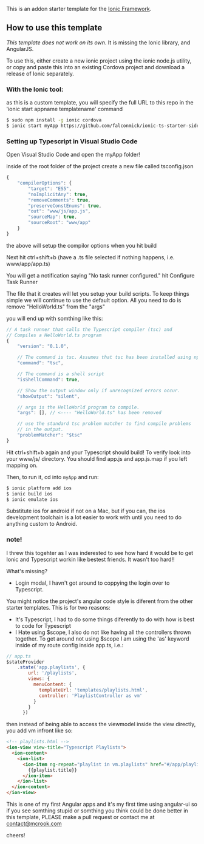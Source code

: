 This is an addon starter template for the [Ionic Framework](http://ionicframework.com/).

## How to use this template

*This template does not work on its own*. It is missing the Ionic library, and AngularJS.

To use this, either create a new ionic project using the ionic node.js utility, or copy and paste this into an existing Cordova project and download a release of Ionic separately.

### With the Ionic tool:

as this is a custom template, you will specify the full URL to this repo in the 'ionic start appname templatename' command 

```bash
$ sudo npm install -g ionic cordova
$ ionic start myApp https://github.com/falconmick/ionic-ts-starter-sidemenu
```

### Setting up Typescript in Visual Studio Code

Open Visual Studio Code and open the myApp folder!

inside of the root folder of the project create a new file called tsconfig.json

```javascript
{
    "compilerOptions": {
        "target": "ES5",
        "noImplicitAny": true,
        "removeComments": true,
        "preserveConstEnums": true,
        "out": "www/js/app.js",
        "sourceMap": true,
		"sourceRoot": "www/app"
    }
}
```

the above will setup the compilor options when you hit build

Next hit ctrl+shift+b (have a .ts file selected if nothing happens, i.e. www/app/app.ts)

You will get a notification saying "No task runner configured." hit Configure Task Runner

The file that it creates will let you setup your build scripts. To keep things simple we will continue to use the default option. All you need to do is remove "HelloWorld.ts" from the "args"

you will end up with somthing like this:

```javascript
// A task runner that calls the Typescript compiler (tsc) and
// Compiles a HelloWorld.ts program
{
	"version": "0.1.0",

	// The command is tsc. Assumes that tsc has been installed using npm install -g typescript
	"command": "tsc",

	// The command is a shell script
	"isShellCommand": true,

	// Show the output window only if unrecognized errors occur.
	"showOutput": "silent",

	// args is the HelloWorld program to compile.
	"args": [], // <---- "HelloWorld.ts" has been removed

	// use the standard tsc problem matcher to find compile problems
	// in the output.
	"problemMatcher": "$tsc"
}
```

Hit ctrl+shift+b again and your Typescript should build! To verify look into your www/js/ directory. You should find app.js and app.js.map if you left mapping on.

Then, to run it, cd into `myApp` and run:

```bash
$ ionic platform add ios
$ ionic build ios
$ ionic emulate ios
```

Substitute ios for android if not on a Mac, but if you can, the ios development toolchain is a lot easier to work with until you need to do anything custom to Android.


### note!
I threw this togehter as I was inderested to see how hard it would be to get Ionic and Typescript workin like bestest friends. It wasn't too hard!!

What's missing?
* Login modal, I havn't got around to coppying the login over to Typescript. 

You might notice the project's angular code style is diferent from the other starter templates. This is for two reasons:
* It's Typescript, I had to do some things diferently to do with how is best to code for Typescript
* I Hate using $scope, I also do not like having all the controllers thrown together. To get around not using $scope I am using the 'as' keyword inside of my route config inside app.ts, i.e.:

```javascript
// app.ts
$stateProvider
	.state('app.playlists', {
        url: '/playlists',
        views: {
          menuContent: {
            templateUrl: 'templates/playlists.html',
            controller: 'PlaylistController as vm'
          }
        }
      })
```

then instead of being able to access the viewmodel inside the view directly, you add vm infront like so:

```html
<!-- playlists.html -->
<ion-view view-title="Typescript Playlists">
  <ion-content>
    <ion-list>
      <ion-item ng-repeat="playlist in vm.playlists" href="#/app/playlists/{{playlist.id}}">
        {{playlist.title}}
      </ion-item>
    </ion-list>
  </ion-content>
</ion-view>
```

This is one of my first Angular apps and it's my first time using angular-ui so if you see somthing stupid or somthing you think could be done better in this template, PLEASE make a pull request or contact me at contact@mcrook.com

cheers!